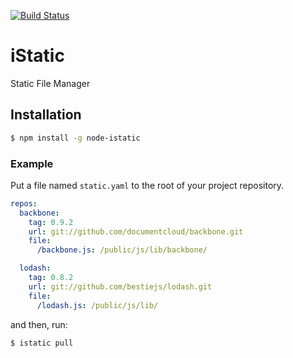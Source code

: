 [![Build Status](https://secure.travis-ci.org/mockee/istatic.png)](http://travis-ci.org/mockee/istatic)

# iStatic

Static File Manager

## Installation
```bash
$ npm install -g node-istatic
```

### Example

Put a file named `static.yaml` to the root of your project repository.

```yaml
repos:
  backbone:
    tag: 0.9.2
    url: git://github.com/documentcloud/backbone.git
    file:
      /backbone.js: /public/js/lib/backbone/

  lodash:
    tag: 0.8.2
    url: git://github.com/bestiejs/lodash.git
    file:
      /lodash.js: /public/js/lib/
```

and then, run:

```bash
$ istatic pull
```

